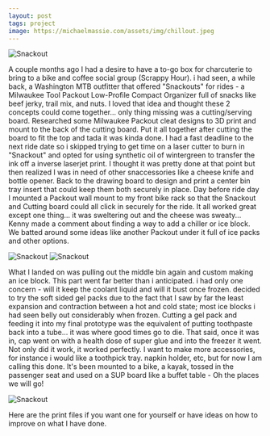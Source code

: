 ```yaml
---
layout: post
tags: project
image: https://michaelmassie.com/assets/img/chillout.jpeg
---
```


![Snackout](https://michaelmassie.com/assets/img/snackout01.jpeg)

A couple months ago I had a desire to have a to-go box for charcuterie to bring to a bike and coffee social group (Scrappy Hour). i had seen, a while back, a Washington MTB outfitter that offered "Snackouts" for rides - a Milwaukee Tool Packout Low-Profile Compact Organizer full of snacks like beef jerky, trail mix, and nuts. I loved that idea and thought these 2 concepts could come together... only thing missing was a cutting/serving board. Researched some Milwaukee Packout cleat designs to 3D print and mount to the back of the cutting board. Put it all together after cutting the board to fit the top and tada it was kinda done. I had a fast deadline to the next ride date so i skipped trying to get time on a laser cutter to burn in "Snackout" and opted for using synthetic oil of wintergreen to transfer the ink off a inverse laserjet print. I thought it was pretty done at that point but then realized I was in need of other snaccessories like a cheese knife and bottle opener. Back to the drawing board to design and print a center bin tray insert that could keep them both securely in place. Day before ride day I mounted a Packout wall mount to my front bike rack so that the Snackout and Cutting board could all click in securely for the ride. It all worked great except one thing... it was sweltering out and the cheese was sweaty... Kenny made a comment about finding a way to add a chiller or ice block. We batted around some ideas like another Packout under it full of ice packs and other options.

![Snackout](https://michaelmassie.com/assets/img/snackout02.jpeg)
![Snackout](https://michaelmassie.com/assets/img/snackout03.jpeg)

What I landed on was pulling out the middle bin again and custom making an ice block. This part went far better than i anticipated. i had only one concern - will it keep the coolant liquid and will it bust once frozen. decided to try the soft sided gel packs due to the fact that I saw by far the least expansion and contraction between a hot and cold state; most ice blocks i had seen belly out considerably when frozen. Cutting a gel pack and feeding it into my final prototype was the equivalent of putting toothpaste back into a tube... it was where good times go to die. That said, once it was in, cap went on with a health dose of super glue and into the freezer it went. Not only did it work, it worked perfectly. I want to make more accessories, for instance i would like a toothpick tray. napkin holder, etc, but for now I am calling this done. It's been mounted to a bike, a kayak, tossed in the passenger seat and used on a SUP board like a buffet table - Oh the places we will go!


![Snackout](https://michaelmassie.com/assets/img/chillout01.jpeg)

Here are the print files if you want one for yourself or have ideas on how to improve on what I have done.